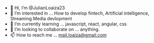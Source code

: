 - 👋 Hi, I’m @JulianLoaiza23
- 👀 I’m interested in ... How to develop fintech, Artificial intelligence, Streaming Media devlopment
- 🌱 I’m currently learning ... javascript, react, angular, css
- 💞️ I’m looking to collaborate on ... anything.
- 📫 How to reach me ... mail.loaiza@gmail.com

<!---
JulianLoaiza23/JulianLoaiza23 is a ✨ special ✨ repository because its `README.md` (this file) appears on your GitHub profile.
You can click the Preview link to take a look at your changes.
--->
